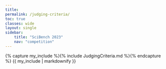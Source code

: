 ```yaml
---
title: 
permalink: /judging-criteria/
toc: true
classes: wide
layout: single
sidebar:
    title: "SciBench 2023"
    nav: "competition"
---
```


{% capture my_include %}{% include JudgingCriteria.md %}{% endcapture %}
{{ my_include | markdownify }}
